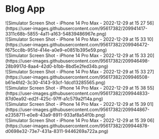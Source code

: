 <h1>Blog App</h1>
![Simulator Screen Shot - iPhone 14 Pro Max - 2022-12-29 at 15 27 56](https://user-images.githubusercontent.com/95617382/209941417-3311c68b-5855-4a11-a163-54839486967e.png)
<br>
![Simulator Screen Shot - iPhone 14 Pro Max - 2022-12-29 at 15 33 10](https://user-images.githubusercontent.com/95617382/209946472-f675cc8b-951d-414e-a0e9-e0851b395e59.png)
<br>
![Simulator Screen Shot - iPhone 14 Pro Max - 2022-12-29 at 15 33 20](https://user-images.githubusercontent.com/95617382/209946498-28b9917d-8aa4-42d0-b1bb-8bd5e2fed34b.png)
<br>
![Simulator Screen Shot - iPhone 14 Pro Max - 2022-12-29 at 15 33 27](https://user-images.githubusercontent.com/95617382/209946508-b61e4fd2-3c30-4143-93cf-1dcd13285565.png)
<br>
![Simulator Screen Shot - iPhone 14 Pro Max - 2022-12-29 at 15 38 55](https://user-images.githubusercontent.com/95617382/209944833-87d0ea92-ed2f-425c-97ff-a1c579a2f14a.png)
<br>
![Simulator Screen Shot - iPhone 14 Pro Max - 2022-12-29 at 15 39 01](https://user-images.githubusercontent.com/95617382/209944867-e2358711-e0e8-43a9-8911-933af8a54f0b.png)
<br>
![Simulator Screen Shot - iPhone 14 Pro Max - 2022-12-29 at 15 39 06](https://user-images.githubusercontent.com/95617382/209944878-d0698e32-73e7-431a-8311-9446269a722a.png)
<br>
